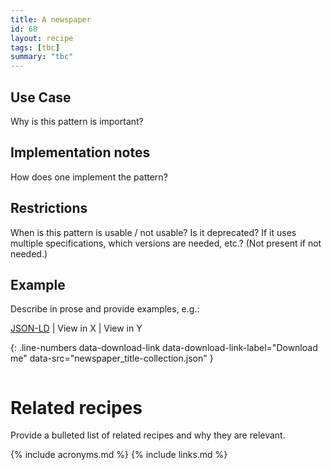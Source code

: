 ```yaml
---
title: A newspaper
id: 68
layout: recipe
tags: [tbc]
summary: "tbc"
---
```



## Use Case

Why is this pattern is important?

## Implementation notes

How does one implement the pattern?

## Restrictions

When is this pattern is usable / not usable? Is it deprecated? If it uses multiple specifications, which versions are needed, etc.? (Not present if not needed.)

## Example

Describe in prose and provide examples, e.g.: 

[JSON-LD](newspaper_title-collection.json) | View in X | View in Y 

{: .line-numbers data-download-link data-download-link-label="Download me" data-src="newspaper_title-collection.json" }
```json
```

# Related recipes

Provide a bulleted list of related recipes and why they are relevant.


{% include acronyms.md %}
{% include links.md %}

